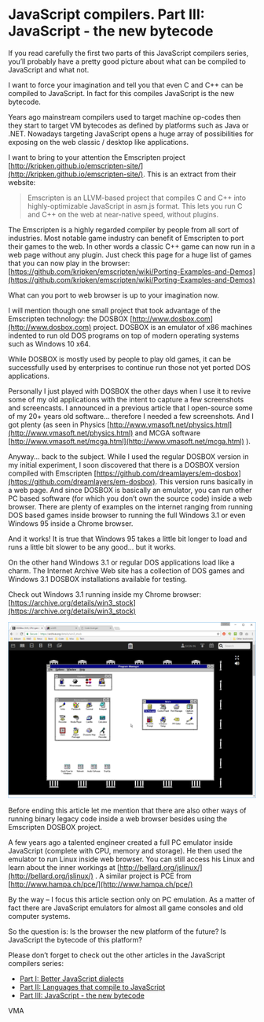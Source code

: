 JavaScript compilers. Part III: JavaScript - the new bytecode
=============================================================

If you read carefully the first two parts of this JavaScript compilers series, you’ll probably have a pretty good picture about what can be compiled to JavaScript and what not.

I want to force your imagination and tell you that even C and C++ can be compiled to JavaScript. In fact for this compiles JavaScript is the new bytecode. 

Years ago mainstream compilers used to target machine op-codes then they start to target VM bytecodes as defined by platforms such as Java or .NET. Nowadays targeting JavaScript opens a huge array of possibilities for exposing on the web classic / desktop like applications.

I want to bring to your attention the Emscripten project [http://kripken.github.io/emscripten-site/](http://kripken.github.io/emscripten-site/). This is an extract from their website:

> Emscripten is an LLVM-based project that compiles C and C++ into highly-optimizable JavaScript in asm.js format. 
> This lets you run C and C++ on the web at near-native speed, without plugins.

The Emscripten is a highly regarded compiler by people from all sort of industries. Most notable game industry can benefit of Emscripten to port their games to the web. In other words a classic C++ game can now run in a web page without any plugin. Just check this page for a huge list of games that you can now play in the browser: [https://github.com/kripken/emscripten/wiki/Porting-Examples-and-Demos](https://github.com/kripken/emscripten/wiki/Porting-Examples-and-Demos)

What can you port to web browser is up to your imagination now. 

I will mention though one small project that took advantage of the Emscripten technology: the DOSBOX [http://www.dosbox.com](http://www.dosbox.com) project. 
DOSBOX is an emulator of x86 machines indented to run old DOS programs on top of modern operating systems such as Windows 10 x64.

While DOSBOX is mostly used by people to play old games, it can be successfully used by enterprises to continue run those not yet ported DOS applications. 

Personally I just played with DOSBOX the other days when I use it to revive some of my old applications with the intent to capture a few screenshots and screencasts. I announced in a previous article that I open-source some of my 20+ years old software… therefore I needed a few screenshots. And I got plenty (as seen in Physics [http://www.vmasoft.net/physics.html](http://www.vmasoft.net/physics.html) and MCGA software [http://www.vmasoft.net/mcga.html](http://www.vmasoft.net/mcga.html) ).

Anyway... back to the subject. While I used the regular DOSBOX version in my initial experiment, I soon discovered that there is a DOSBOX version compiled with Emscripten [https://github.com/dreamlayers/em-dosbox](https://github.com/dreamlayers/em-dosbox). This version runs basically in a web page.
And since DOSBOX is basically an emulator, you can run other PC based software (for which you don’t own the source code) inside a web browser. There are plenty of examples on the internet ranging from running DOS based games inside browser to running the full Windows 3.1 or even Windows 95 inside a Chrome browser.

And it works! It is true that Windows 95 takes a little bit longer to load and runs a little bit slower to be any good… but it works.

On the other hand Windows 3.1 or regular DOS applications load like a charm. The Internet Archive Web site has a collection of DOS games and Windows 3.1 DOSBOX installations available for testing.

Check out Windows 3.1 running inside my Chrome browser: [https://archive.org/details/win3_stock](https://archive.org/details/win3_stock)

![](/img/posts/js_win311.png) 

Before ending this article let me mention that there are also other ways of running binary legacy code inside a web browser besides using the Emscripten DOSBOX project.

A few years ago a talented engineer created a full PC emulator inside JavaScript (complete with CPU, memory and storage). He then used the emulator to run Linux inside web browser. You can still access his Linux and learn about the inner workings at [http://bellard.org/jslinux/](http://bellard.org/jslinux/) . A similar project is PCE from [http://www.hampa.ch/pce/](http://www.hampa.ch/pce/)

By the way – I focus this article section only on PC emulation. As a matter of fact there are JavaScript emulators for almost all game consoles and old computer systems.

So the question is: Is the browser the new platform of the future? Is JavaScript the bytecode of this platform?

Please don’t forget to check out the other articles in the JavaScript compilers series:

- [Part I: Better JavaScript dialects](http://www.codeavenger.com/2017/02/14/JavaScript-compilers.-Part-III-JavaScript-the-new-bytecode.html)
- [Part II: Languages that compile to JavaScript](http://www.codeavenger.com/2017/02/14/JavaScript-compilers.-Part-II-Languages-that-compile-to-JavaScript.html)
- [Part III: JavaScript - the new bytecode](2017-02-14-JavaScript-compilers.-Part-III-JavaScript-the-new-bytecode.md)

VMA
